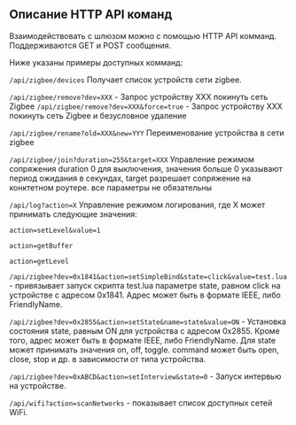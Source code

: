 ## Описание HTTP API команд

Взаимодействовать с шлюзом можно с помощью HTTP API комманд. Поддерживаются GET и POST сообщения. 

Ниже указаны примеры доступных комманд:

```/api/zigbee/devices```
Получает список устройств сети zigbee.

```/api/zigbee/remove?dev=XXX``` - Запрос устройству XXX покинуть сеть Zigbee
```/api/zigbee/remove?dev=XXX&force=true``` - Запрос устройству XXX покинуть сеть Zigbee и безусловное удаление

```/api/zigbee/rename?old=XXX&new=YYY```  Переименование  устройства в сети zigbee

```/api/zigbee/join?duration=255&target=XXX```   Управление режимом сопряжения duration 0 для выключения, значения больше 0 указывают период ожидания в секундах,  target разрешает сопряжение на конктетном роутере.  все параметры не обязательны


```/api/log?action=X``` Управление режимом логирования, где X  может принимать следующие значения:

```
action=setLevel&value=1  

action=getBuffer

action=getLevel

```

```/api/zigbee?dev=0x1841&action=setSimpleBind&state=click&value=test.lua``` - привязывает запуск скрипта test.lua параметре state, равном click на устройстве с адресом 0x1841. Адрес может быть в формате IEEE, либо FriendlyName.

```/api/zigbee?dev=0x2855&action=setState&name=state&value=ON``` - Установка состояния state, равным ON для устройства с адресом 0x2855.  Кроме того, адрес  может быть в формате IEEE, либо FriendlyName. Для state может принимать значения on, off, toggle. command может быть open, close, stop и др. в зависимости от типа устройства.

```/api/zigbee?dev=0xABCD&action=setInterview&state=0``` - Запуск интервью на устройстве.


```/api/wifi?action=scanNetworks``` - показывает список доступных  сетей WiFi.
